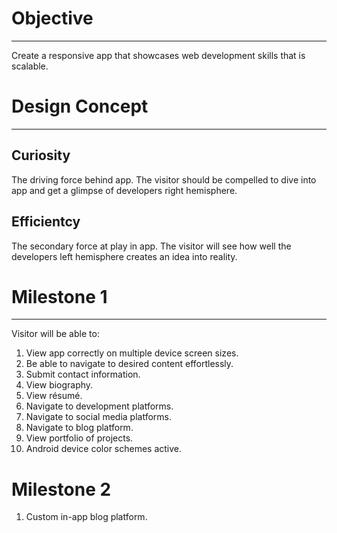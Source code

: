 # Objective
---

Create a responsive app that showcases web development skills that is scalable.

# Design Concept
---
## Curiosity

The driving force behind app. The visitor should be compelled to dive into app and get a glimpse of developers right hemisphere.

## Efficientcy

The secondary force at play in app. The visitor will see how well the developers left hemisphere creates an idea into reality.

# Milestone 1
---
Visitor will be able to:
1. View app correctly on multiple device screen sizes.
2. Be able to navigate to desired content effortlessly.
3. Submit contact information.
4. View biography.
5. View résumé.
6. Navigate to development platforms.
7. Navigate to social media platforms.
8. Navigate to blog platform.
9. View portfolio of projects.
10. Android device color schemes active.

# Milestone 2
1. Custom in-app blog platform.
